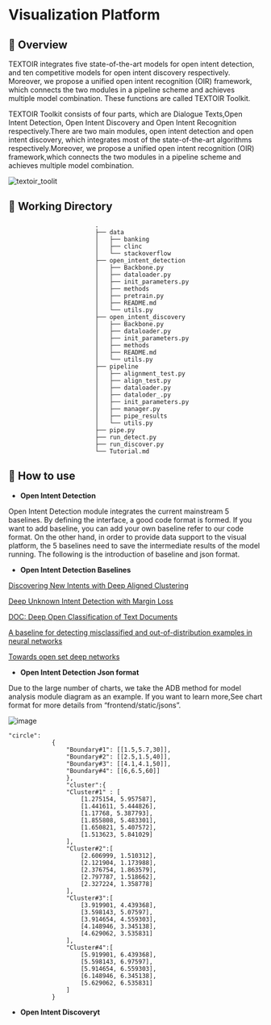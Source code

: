 # Visualization Platform

## :house_with_garden: Overview


TEXTOIR integrates five state-of-the-art models for open intent detection, and ten competitive models for open intent discovery respectively. Moreover, we propose a unified open intent recognition (OIR) framework, which connects the two modules in a pipeline scheme and achieves multiple model combination. These functions are called TEXTOIR Toolkit.

TEXTOIR Toolkit consists of four parts, which are Dialogue Texts,Open Intent Detection, Open Intent Discovery and Open Intent Recognition respectively.There are two main modules, open intent detection and open intent discovery, which integrates most of the state-of-the-art algorithms respectively.Moreover, we propose a unified open intent recognition (OIR) framework,which connects the two modules in a pipeline scheme and achieves multiple model combination.

![textoir_toolit](https://user-images.githubusercontent.com/37832030/112449266-2a54b900-8d8e-11eb-8dab-8b76ee7ae9fc.jpg)

## :tram: Working Directory

```
                        .
                        ├── data  
                        │   ├── banking
                        │   ├── clinc
                        │   └── stackoverflow
                        ├── open_intent_detection  
                        │   ├── Backbone.py
                        │   ├── dataloader.py
                        │   ├── init_parameters.py
                        │   ├── methods
                        │   ├── pretrain.py
                        │   ├── README.md
                        │   └── utils.py
                        ├── open_intent_discovery  
                        │   ├── Backbone.py
                        │   ├── dataloader.py
                        │   ├── init_parameters.py
                        │   ├── methods
                        │   ├── README.md
                        │   └── utils.py
                        ├── pipeline
                        │   ├── alignment_test.py
                        │   ├── align_test.py
                        │   ├── dataloader.py
                        │   ├── dataloder_.py
                        │   ├── init_parameters.py
                        │   ├── manager.py
                        │   ├── pipe_results
                        │   └── utils.py
                        ├── pipe.py
                        ├── run_detect.py 
                        ├── run_discover.py 
                        └── Tutorial.md
```

## :loudspeaker: How to use
* **Open Intent Detection**

Open Intent Detection module integrates the current mainstream 5 baselines. By defining the interface, a good code format is formed. If you want to add baseline, you can add your own baseline refer to our code format. On the other hand, in order to provide data support to the visual platform, the 5 baselines need to save the intermediate results of the model running. The following is the introduction of baseline and json format.

* **Open Intent Detection Baselines**

[Discovering New Intents with Deep Aligned Clustering](https://github.com/thuiar/DeepAligned-Clustering)

[Deep Unknown Intent Detection with Margin Loss](https://github.com/thuiar/DeepUnkID)

[DOC: Deep Open Classification of Text Documents](https://www.aclweb.org/anthology/D17-1314.pdf)

[A baseline for detecting misclassified and out-of-distribution examples in neural networks](https://arxiv.org/pdf/1610.02136.pdf)

[Towards open set deep networks](https://www.cv-foundation.org/openaccess/content_cvpr_2016/html/Bendale_Towards_Open_Set_CVPR_2016_paper.html)

* **Open Intent Detection Json format**

Due to the large number of charts, we take the ADB method for model analysis module diagram as an example. If you want to learn more,See chart format for more details from “frontend/static/jsons”.

![image](https://user-images.githubusercontent.com/37832030/112452105-39893600-8d91-11eb-9afa-74125f130d79.png)

```
"circle":
            {
                "Boundary#1": [[1.5,5.7,30]],
                "Boundary#2": [[2.5,1.5,40]],
                "Boundary#3": [[4.1,4.1,50]],
                "Boundary#4": [[6,6.5,60]]
                },
                "cluster":{
                "Cluster#1" : [
                    [1.275154, 5.957587],
                    [1.441611, 5.444826],
                    [1.17768, 5.387793],
                    [1.855808, 5.483301],
                    [1.650821, 5.407572],  
                    [1.513623, 5.841029]
                ],
                "Cluster#2":[
                    [2.606999, 1.510312],
                    [2.121904, 1.173988],
                    [2.376754, 1.863579],
                    [2.797787, 1.518662],
                    [2.327224, 1.358778]
                ],
                "Cluster#3":[
                    [3.919901, 4.439368],
                    [3.598143, 5.07597],
                    [3.914654, 4.559303],
                    [4.148946, 3.345138],
                    [4.629062, 3.535831]
                ],
                "Cluster#4":[
                    [5.919901, 6.439368],
                    [5.598143, 6.97597],
                    [5.914654, 6.559303],
                    [6.148946, 6.345138],
                    [5.629062, 6.535831]
                ]              
            }
```

* **Open Intent Discoveryt**



